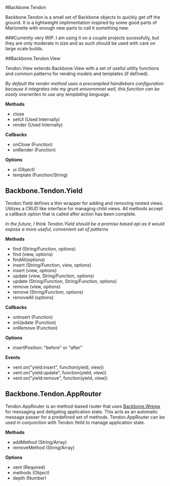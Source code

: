 #Backbone.Tendon

Backbone.Tendon is a small set of Backbone objects to quickly get off the ground.  It is a lightweight implimentation inspired by some good parts of Marionette with enough new parts to call it something new.

###Currently very WIP.  I am using it on a couple projects sucessfully, but they are only moderate in size and as such should be used with care on large scale builds.

##Backbone.Tendon.View

Tendon.View extends Backbone.View with a set of useful utility functions and common patterns for rending models and templates (if defined).  

_By default the render method uses a precompiled handlebars configuration because it integrates into my grunt enivornmnet well, this function can be easily overwriten to use any templating language._

__Methods__ 

- close
- setUI (Used Internally)
- render (Used Internally)

__Callbacks__ 

- onClose (Function)
- onRender (Function)

__Options__ 

- ui (Object)
- template (Function/String)



Backbone.Tendon.Yield
---------------

Tendon.Yield defines a thin wrapper for adding and removing nested views.  Utilizes a CRUD like interface for managing child views.  All methods accept a callback option that is called after action has been complete. 

_In the future, I think Tendon.Yield should be a promise based api as it would expose a more useful, convenient set of patterns_

__Methods__

- find (String/Function, options)
- find (view, options)
- findAll(options)
- insert (String/Function, view, options)
- insert (view, options)
- update (view, String/Function, options)
- update (String/Function, String/Function, options)
- remove (view, options)
- remove (String/Function, options)
- removeAll (options)

__Callbacks__

- onInsert (Function)
- onUpdate (Function)
- onRemove (Function)

__Options__

- insertPosition: "before" or "after"

__Events__

- vent.on("yield:insert", function(yield, view))
- vent.on("yield:update", function(yield, view))
- vent.on("yield:remove", function(yield, view))


Backbone.Tendon.AppRouter
---------------

Tendon.AppRouter is an method-based router that uses [Backbone.Wreqw](https://github.com/marionettejs/backbone.wreqr) for messaging and deligating application state.  This acts as an automatic message passer for a predefined set of methods.  Tendon.AppRouter can be used in conjunction with Tendon.Yeild to manage application state.

__Methods__

- addMethod (String/Array)
- removeMethod (String/Array)

__Options__ 

- vent (Required)
- methods (Object)
- depth (Number)






